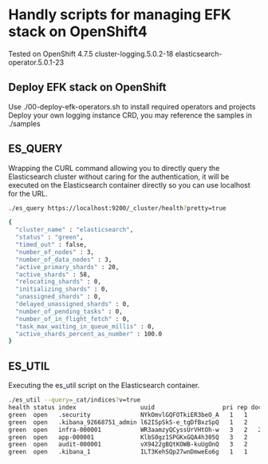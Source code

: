 # Handly scripts for managing EFK stack on OpenShift4

Tested on OpenShift 4.7.5 cluster-logging.5.0.2-18 elasticsearch-operator.5.0.1-23

## Deploy EFK stack on OpenShift

Use ./00-deploy-efk-operators.sh to install required operators and projects  
Deploy your own logging instance CRD, you may reference the samples in ./samples

## ES_QUERY

Wrapping the CURL command allowing you to directly query the Elasticsearch cluster without caring for the authentication, it will be executed on the Elasticsearch container directly so you can use localhost for the URL.
```bash
./es_query https://localhost:9200/_cluster/health?pretty=true

{
  "cluster_name" : "elasticsearch",
  "status" : "green",
  "timed_out" : false,
  "number_of_nodes" : 3,
  "number_of_data_nodes" : 3,
  "active_primary_shards" : 20,
  "active_shards" : 58,
  "relocating_shards" : 0,
  "initializing_shards" : 0,
  "unassigned_shards" : 0,
  "delayed_unassigned_shards" : 0,
  "number_of_pending_tasks" : 0,
  "number_of_in_flight_fetch" : 0,
  "task_max_waiting_in_queue_millis" : 0,
  "active_shards_percent_as_number" : 100.0
}
```

## ES_UTIL

Executing the es_util script on the Elasticsearch container.
```bash
./es_util --query=_cat/indices?v=true
health status index                  uuid                   pri rep docs.count docs.deleted store.size pri.store.size
green  open   .security              NYkOmvlGQFOTkiER3beO_A   1   1          5            0     59.9kb         29.9kb
green  open   .kibana_92668751_admin l62ISpSkS-e_tgDfBxzSpQ   1   2          2            0     65.1kb         22.7kb
green  open   infra-000001           WR3aamzyQCyssUrVHtOh-w   3   2   22323257            0     39.4gb         12.8gb
green  open   app-000001             KlbS0gz1SPGKxGQA4h305Q   3   2     291191            0    543.5mb        181.1mb
green  open   audit-000001           vX9422gBQtKOWB-kuUgOnQ   3   2          0            0      2.2kb           783b
green  open   .kibana_1              ILT3KehSQp27wnDmweEo6g   1   1          1            0      7.4kb          3.7kb
```
